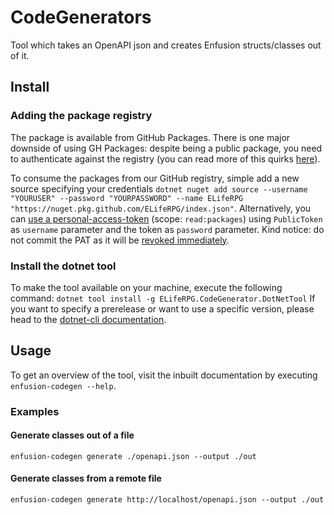 # CodeGenerators
Tool which takes an OpenAPI json and creates Enfusion structs/classes out of it.

## Install

### Adding the package registry 

The package is available from GitHub Packages. There is one major downside of using GH Packages: despite being a public package, you need to authenticate against the registry (you can read more of this quirks [here](https://github.community/t/download-from-github-package-registry-without-authentication/14407)).

To consume the packages from our GitHub registry, simple add a new source specifying your credentials `dotnet nuget add source --username "YOURUSER" --password "YOURPASSWORD" --name ELifeRPG "https://nuget.pkg.github.com/ELifeRPG/index.json"`.
Alternatively, you can [use a personal-access-token](https://github.com/settings/tokens/new) (scope: `read:packages`) using `PublicToken` as `username` parameter and the token as `password` parameter. Kind notice: do not commit the PAT as it will be [revoked immediately](https://docs.github.com/en/authentication/keeping-your-account-and-data-secure/token-expiration-and-revocation#token-revoked-when-pushed-to-a-public-repository-or-public-gist).


### Install the dotnet tool

To make the tool available on your machine, execute the following command: `dotnet tool install -g ELifeRPG.CodeGenerator.DotNetTool`
If you want to specify a prerelease or want to use a specific version, please head to the [dotnet-cli documentation](https://docs.microsoft.com/en-us/dotnet/core/tools/dotnet-tool-install).

## Usage

To get an overview of the tool, visit the inbuilt documentation by executing `enfusion-codegen --help`.

### Examples

#### Generate classes out of a file
`enfusion-codegen generate ./openapi.json --output ./out`

#### Generate classes from a remote file
`enfusion-codegen generate http://localhost/openapi.json --output ./out`
